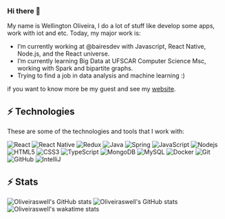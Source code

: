 

### Hi there 🤙

My name is Wellington Oliveira, I do a lot of stuff like develop some apps, work with iot and etc.
Today, my major work is:

- I’m currently working at @bairesdev with Javascript, React Native, Node.js, and the React universe.
- I’m currently learning Big Data at UFSCAR Computer Science Msc, working with Spark and bipartite graphs.
- Trying to find a job in data analysis and machine learning :) 

if you want to know more be my guest and see my [website](http://oliveiraswell.github.io).

## ⚡ Technologies

These are some of the technologies and tools that I work with:


![React](https://img.shields.io/badge/-React-007396?style=flat-square&logo=react&logoColor=white)
![React Native](https://img.shields.io/badge/-React%20Native-2496ED?style=flat-square&logo=react&logoColor=white)
![Redux](https://img.shields.io/badge/-Redux-4479A1?style=flat-square&logo=redux)
![Java](https://img.shields.io/badge/-Java-007396?style=flat-square&logo=java)
![Spring](https://img.shields.io/badge/-Spring-6DB33F?style=flat-square&logo=spring&logoColor=white)
![JavaScript](https://img.shields.io/badge/-JavaScript-black?style=flat-square&logo=javascript)
![Nodejs](https://img.shields.io/badge/-Nodejs-339933?style=flat-square&logo=Node.js&logoColor=white)
![HTML5](https://img.shields.io/badge/-HTML5-E34F26?style=flat-square&logo=html5&logoColor=white)
![CSS3](https://img.shields.io/badge/-CSS3-1572B6?style=flat-square&logo=css3)
![TypeScript](https://img.shields.io/badge/-TypeScript-007ACC?style=flat-square&logo=typescript)
![MongoDB](https://img.shields.io/badge/-MongoDB-black?style=flat-square&logo=mongodb)
![MySQL](https://img.shields.io/badge/-MySQL-4479A1?style=flat-square&logo=mysql&logoColor=white)
![Docker](https://img.shields.io/badge/-Docker-2496ED?style=flat-square&logo=docker&logoColor=white)
![Git](https://img.shields.io/badge/-Git-black?style=flat-square&logo=git)
![GitHub](https://img.shields.io/badge/-GitHub-181717?style=flat-square&logo=github)
![IntelliJ](https://img.shields.io/badge/-IntelliJ%20IDEA-black?style=flat-square&logo=intellij-idea&logoColor=white)

## ⚡ Stats

![Oliveiraswell's GitHub stats](https://github-readme-stats-oliveiraswell.vercel.app/api?username=oliveiraswell&count_private=true&theme=tokyonight)
![Oliveiraswell's GitHub stats](https://github-readme-stats-oliveiraswell.vercel.app/api/top-langs/?username=oliveiraswell&langs_count=8&layout=compact&theme=tokyonight&count_private=true)
![Oliveiraswell's wakatime stats](https://github-readme-stats-oliveiraswell.vercel.app/api/wakatime?username=oliveiraswell&theme=tokyonight)

